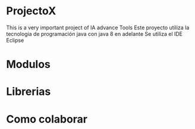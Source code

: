 # ProjectoX
This is a very important project of  IA advance Tools
Este proyecto utiliza la tecnologia de programación java con java 8 en adelante
Se utiliza el IDE Eclipse


# Modulos


# Librerias


# Como colaborar
